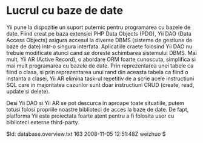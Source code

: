 Lucrul cu baze de date
======================

Yii pune la dispozitie un suport puternic pentru programarea cu bazele de date.
Fiind creat pe baza extensiei PHP Data Objects (PDO), Yii DAO (Data Access Objects) asigura
accesul la diverse DBMS (sisteme de gestiune de baze de date) intr-o singura interfata.
Aplicatiile craete folosind Yii DAO nu trebuie modificate atunci cand se doreste
schimbarea sistemului DBMS. Mai mult, Yii AR (Active Record), o abordare ORM foarte cunoscuta,
simplifica si mai mult programarea cu bazele de date. Prin reprezentarea unei tabele ca fiind
o clasa, si prin reprezentarea unui rand din aceasta tabela ca fiind o instanta a clasei,
Yii AR elimina task-ul repetitiv de a scrie acele instructiuni SQL care in majoritatea cazurilor
sunt doar instructiuni CRUD (create, read, update si delete). 

Desi Yii DAO si Yii AR se pot descurca in aproape toate situatiile, putem totusi
folosi propriile noastre biblioteci de acces la baze de date. De fapt, platforma Yii
este proiectata foarte atent pentru a fi folosita usor cu biblioteci externe third-party.

<div class="revision">$Id: database.overview.txt 163 2008-11-05 12:51:48Z weizhuo $</div>